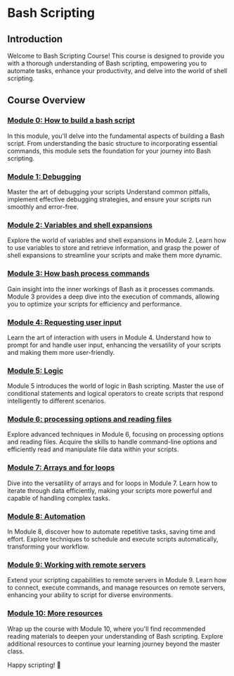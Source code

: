 # Bash Scripting

## Introduction

Welcome to Bash Scripting Course! This course is designed to provide you with a thorough understanding of Bash scripting, empowering you to automate tasks, enhance your productivity, and delve into the world of shell scripting.

## Course Overview

### [Module 0: How to build a bash script](./00-build-bash-script/)

In this module, you'll delve into the fundamental aspects of building a Bash script. From understanding the basic structure to incorporating essential commands, this module sets the foundation for your journey into Bash scripting.

### [Module 1: Debugging](./01-debug-your-script/)

Master the art of debugging your scripts Understand common pitfalls, implement effective debugging strategies, and ensure your scripts run smoothly and error-free.

### [Module 2: Variables and shell expansions](./02-variables-and-shell-expansions/)

Explore the world of variables and shell expansions in Module 2. Learn how to use variables to store and retrieve information, and grasp the power of shell expansions to streamline your scripts and make them more dynamic.

### [Module 3: How bash process commands](./03-how-bash-process-commands/)

Gain insight into the inner workings of Bash as it processes commands. Module 3 provides a deep dive into the execution of commands, allowing you to optimize your scripts for efficiency and performance.

### [Module 4: Requesting user input](./04-user-input/)

Learn the art of interaction with users in Module 4. Understand how to prompt for and handle user input, enhancing the versatility of your scripts and making them more user-friendly.

### [Module 5: Logic](./05-logic/)

Module 5 introduces the world of logic in Bash scripting. Master the use of conditional statements and logical operators to create scripts that respond intelligently to different scenarios.

### [Module 6: processing options and reading files](./06-process-options-and-reading-files/)

Explore advanced techniques in Module 6, focusing on processing options and reading files. Acquire the skills to handle command-line options and efficiently read and manipulate file data within your scripts.

### [Module 7: Arrays and for loops](./07-arrays-and-for-loops/)

Dive into the versatility of arrays and for loops in Module 7. Learn how to iterate through data efficiently, making your scripts more powerful and capable of handling complex tasks.

### [Module 8: Automation](./08-automation/)

In Module 8, discover how to automate repetitive tasks, saving time and effort. Explore techniques to schedule and execute scripts automatically, transforming your workflow.

### [Module 9: Working with remote servers](./09-working-with-remote-servers/)

Extend your scripting capabilities to remote servers in Module 9. Learn how to connect, execute commands, and manage resources on remote servers, enhancing your ability to script for diverse environments.

### [Module 10: More resources](./10-more-resources/)

Wrap up the course with Module 10, where you'll find recommended reading materials to deepen your understanding of Bash scripting. Explore additional resources to continue your learning journey beyond the master class.

Happy scripting! 🚀
